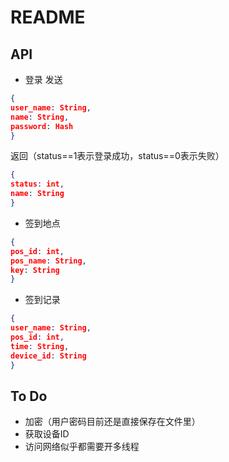 # README
## API
- 登录
发送
```json
{
user_name: String,
name: String,
password: Hash
}
```
返回（status==1表示登录成功，status==0表示失败）
```json
{
status: int,
name: String
}
```
- 签到地点
```json
{
pos_id: int,
pos_name: String,
key: String
}
```
- 签到记录
```json
{
user_name: String,
pos_id: int,
time: String,
device_id: String
}
```
## To Do
- 加密（用户密码目前还是直接保存在文件里）
- 获取设备ID
- 访问网络似乎都需要开多线程